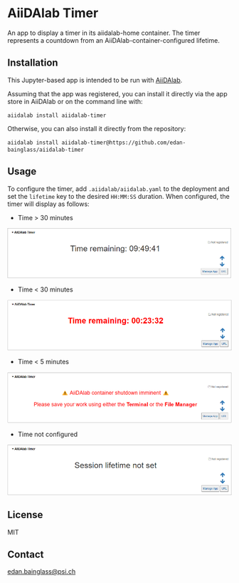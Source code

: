 # AiiDAlab Timer

An app to display a timer in its aiidalab-home container. The timer represents a countdown from an AiiDAlab-container-configured lifetime.

## Installation

This Jupyter-based app is intended to be run with [AiiDAlab](https://www.materialscloud.org/aiidalab).

Assuming that the app was registered, you can install it directly via the app store in AiiDAlab or on the command line with:

```
aiidalab install aiidalab-timer
```

Otherwise, you can also install it directly from the repository:

```
aiidalab install aiidalab-timer@https://github.com/edan-bainglass/aiidalab-timer
```

## Usage

To configure the timer, add `.aiidalab/aiidalab.yaml` to the deployment and set the `lifetime` key to the desired `HH:MM:SS` duration.
When configured, the timer will display as follows:

- Time > 30 minutes

![alt text](misc/image1.png)

- Time < 30 minutes

![alt text](misc/image2.png)

- Time < 5 minutes

![alt text](misc/image3.png)

- Time not configured

![alt text](misc/image4.png)

## License

MIT

## Contact

edan.bainglass@psi.ch
